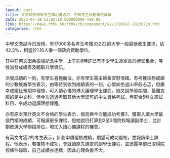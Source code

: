 ```yaml
---
layout: post
title: 文憑試放榜有考生稱心情忐忑　亦有考生計劃覆核成績
date: 2023-07-19 11:03:18.000000000 +08:00
link: https://news.rthk.hk/rthk/ch/component/k2/1709597-20230719.htm
categories: rthk
---
```


中學文憑試今日放榜，有17000多名考生考獲33222的大學一般最低收生要求，佔42.3%，相當於1.16人爭一個政府資助學位。

其中在何文田余振強紀念中學，上午約8時許已有不少學生及家長於禮堂集合，等候派發成績表及聽取升學資訊。

派發成績的一刻，有學生喜極而泣，亦有學生需由師長安慰情緒。有考獲理想成績的少數族裔學生表示，由等待到收到成績表的一刻，心情如坐過山車般忐忑，但慶幸成績比預期中理想，可入讀心儀的港大護理學士課程。她又說學習期間，最難克服的是中文科，但今次透過考取其他大學認可的中文資格考試，再配合5科文憑試科目，令成功選讀理想課程。

亦有原本預計英文不合格的學生表示，很高興今次能成功考獲3，獲取入讀大學最低門檻的成績，可報讀更多課程，但她說仍打算到2至3間院校報讀副學士，並計劃改選大學聯招排位，增加入讀心儀課程的機會。

有英文考獲2的考生表示，計劃申請覆核成績，期望可成功覆核，並報讀學士課程。他表示，若覆核不成功，會就讀原先選定的副學士課程，並透露早前已取得院校條件錄取，自己成績亦達標，因此心理負擔不大。
